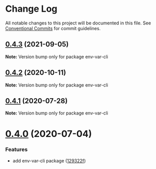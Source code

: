 # Change Log

All notable changes to this project will be documented in this file.
See [Conventional Commits](https://conventionalcommits.org) for commit guidelines.

## [0.4.3](https://github.com/porky-prince/porky-cli/compare/v0.4.2...v0.4.3) (2021-09-05)

**Note:** Version bump only for package env-var-cli





## [0.4.2](https://github.com/porky-prince/porky-cli/compare/v0.4.1...v0.4.2) (2020-10-11)

**Note:** Version bump only for package env-var-cli





## [0.4.1](https://github.com/porky-prince/porky-cli/compare/v0.4.0...v0.4.1) (2020-07-28)

**Note:** Version bump only for package env-var-cli





# [0.4.0](https://github.com/porky-prince/porky-cli/compare/v0.3.0...v0.4.0) (2020-07-04)


### Features

* add env-var-cli package ([129322f](https://github.com/porky-prince/porky-cli/commit/129322f7b4c1932e3944c0de5329f82085844c20))
